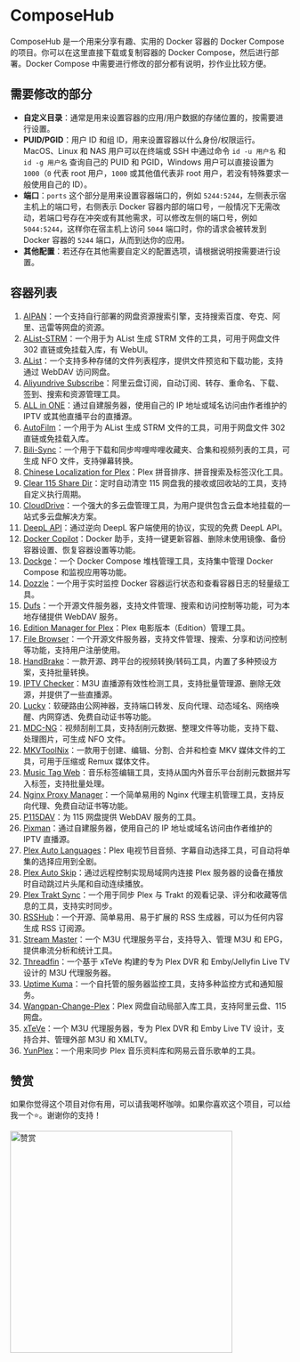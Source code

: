 # ComposeHub
ComposeHub 是一个用来分享有趣、实用的 Docker 容器的 Docker Compose 的项目。你可以在这里直接下载或复制容器的 Docker Compose，然后进行部署。Docker Compose 中需要进行修改的部分都有说明，抄作业比较方便。

## 需要修改的部分
- **自定义目录**：通常是用来设置容器的应用/用户数据的存储位置的，按需要进行设置。
- **PUID/PGID**：用户 ID 和组 ID，用来设置容器以什么身份/权限运行。MacOS、Linux 和 NAS 用户可以在终端或 SSH 中通过命令 `id -u 用户名` 和 `id -g 用户名` 查询自己的 PUID 和 PGID，Windows 用户可以直接设置为 `1000`（`0` 代表 root 用户，`1000` 或其他值代表非 root 用户，若没有特殊要求一般使用自己的 ID）。
- **端口**：`ports` 这个部分是用来设置容器端口的，例如 `5244:5244`，左侧表示宿主机上的端口号，右侧表示 Docker 容器内部的端口号，一般情况下无需改动，若端口号存在冲突或有其他需求，可以修改左侧的端口号，例如 `5044:5244`，这样你在宿主机上访问 `5044` 端口时，你的请求会被转发到 Docker 容器的 `5244` 端口，从而到达你的应用。
- **其他配置**：若还存在其他需要自定义的配置选项，请根据说明按需要进行设置。

## 容器列表
1. [AIPAN](https://github.com/unilei/aipan-netdisk-search)：一个支持自行部署的网盘资源搜索引擎，支持搜索百度、夸克、阿里、迅雷等网盘的资源。
2. [AList-STRM](https://github.com/tefuirZ/alist-strm)：一个用于为 AList 生成 STRM 文件的工具，可用于网盘文件 302 直链或免挂载入库，有 WebUI。
3. [AList](https://alist.nn.ci/zh/)：一个支持多种存储的文件列表程序，提供文件预览和下载功能，支持通过 WebDAV 访问网盘。
4. [Aliyundrive Subscribe](https://github.com/adminpass/aliyundrive-subscribe)：阿里云盘订阅，自动订阅、转存、重命名、下载、签到、搜索和资源管理工具。
5. [ALL in ONE](https://hub.docker.com/r/youshandefeiyang/allinone)：通过自建服务器，使用自己的 IP 地址或域名访问由作者维护的 IPTV 或其他直播平台的直播源。
6. [AutoFilm](https://github.com/Akimio521/AutoFilm)：一个用于为 AList 生成 STRM 文件的工具，可用于网盘文件 302 直链或免挂载入库。
7. [Bili-Sync](https://bili-sync.allwens.work/)：一个用于下载和同步哔哩哔哩收藏夹、合集和视频列表的工具，可生成 NFO 文件，支持弹幕转换。
8. [Chinese Localization for Plex](https://github.com/x1ao4/chinese-localization-for-plex)：Plex 拼音排序、拼音搜索及标签汉化工具。
9. [Clear 115 Share Dir](https://github.com/x1ao4/ComposeHub/blob/main/clear-115-share-dir/compose.yaml)：定时自动清空 115 网盘我的接收或回收站的工具，支持自定义执行周期。
10. [CloudDrive](https://www.clouddrive2.com/index.html)：一个强大的多云盘管理工具，为用户提供包含云盘本地挂载的一站式多云盘解决方案。
11. [DeepL API](https://hub.docker.com/r/zu1k/deepl)：通过逆向 DeepL 客户端使用的协议，实现的免费 DeepL API。
12. [Docker Copilot](https://github.com/onlyLTY/dockerCopilot)：Docker 助手，支持一键更新容器、删除未使用镜像、备份容器设置、恢复容器设置等功能。
13. [Dockge](https://github.com/louislam/dockge)：一个 Docker Compose 堆栈管理工具，支持集中管理 Docker Compose 和监视应用等功能。
14. [Dozzle](https://dozzle.dev/)：一个用于实时监控 Docker 容器运行状态和查看容器日志的轻量级工具。
15. [Dufs](https://github.com/sigoden/dufs)：一个开源文件服务器，支持文件管理、搜索和访问控制等功能，可为本地存储提供 WebDAV 服务。
16. [Edition Manager for Plex](https://github.com/x1ao4/edition-manager-for-plex)：Plex 电影版本（Edition）管理工具。
17. [File Browser](https://github.com/filebrowser/filebrowser)：一个开源文件服务器，支持文件管理、搜索、分享和访问控制等功能，支持用户注册使用。
18. [HandBrake](https://github.com/jlesage/docker-handbrake)：一款开源、跨平台的视频转换/转码工具，内置了多种预设方案，支持批量转换。
19. [IPTV Checker](https://github.com/zhimin-dev/iptv-checker)：M3U 直播源有效性检测工具，支持批量管理源、删除无效源，并提供了一些直播源。
20. [Lucky](https://lucky666.cn/)：软硬路由公网神器，支持端口转发、反向代理、动态域名、网络唤醒、内网穿透、免费自动证书等功能。
21. [MDC-NG](https://github.com/mdc-ng/mdc-ng)：视频刮削工具，支持刮削元数据、整理文件等功能，支持下载、处理图片，可生成 NFO 文件。
22. [MKVToolNix](https://github.com/jlesage/docker-mkvtoolnix)：一款用于创建、编辑、分割、合并和检查 MKV 媒体文件的工具，可用于压缩或 Remux 媒体文件。
23. [Music Tag Web](https://github.com/xhongc/music-tag-web)：音乐标签编辑工具，支持从国内外音乐平台刮削元数据并写入标签，支持批量处理。
24. [Nginx Proxy Manager](https://nginxproxymanager.com/)：一个简单易用的 Nginx 代理主机管理工具，支持反向代理、免费自动证书等功能。
25. [P115DAV](https://hub.docker.com/r/cgkings/p115dav)：为 115 网盘提供 WebDAV 服务的工具。
26. [Pixman](https://hub.docker.com/r/pixman/pixman)：通过自建服务器，使用自己的 IP 地址或域名访问由作者维护的 IPTV 直播源。
27. [Plex Auto Languages](https://github.com/RemiRigal/Plex-Auto-Languages)：Plex 电视节目音频、字幕自动选择工具，可自动将单集的选择应用到全剧。
28. [Plex Auto Skip](https://github.com/mdhiggins/PlexAutoSkip)：通过远程控制实现局域网内连接 Plex 服务器的设备在播放时自动跳过片头尾和自动连续播放。
29. [Plex Trakt Sync](https://github.com/Taxel/PlexTraktSync)：一个用于同步 Plex 与 Trakt 的观看记录、评分和收藏等信息的工具，支持实时同步。
30. [RSSHub](https://docs.rsshub.app/)：一个开源、简单易用、易于扩展的 RSS 生成器，可以为任何内容生成 RSS 订阅源。
31. [Stream Master](https://github.com/SenexCrenshaw/StreamMaster)：一个 M3U 代理服务平台，支持导入、管理 M3U 和 EPG，提供串流分析和统计工具。
32. [Threadfin](https://github.com/Threadfin/Threadfin)：一个基于 xTeVe 构建的专为 Plex DVR 和 Emby/Jellyfin Live TV 设计的 M3U 代理服务器。
33. [Uptime Kuma](https://github.com/louislam/uptime-kuma)：一个自托管的服务器监控工具，支持多种监控方式和通知服务。
34. [Wangpan-Change-Plex](https://github.com/x1ao4/ComposeHub/blob/main/wangpan-change-plex/compose.yaml)：Plex 网盘自动局部入库工具，支持阿里云盘、115 网盘。
35. [xTeVe](https://github.com/xteve-project/xTeVe)：一个 M3U 代理服务器，专为 Plex DVR 和 Emby Live TV 设计，支持合并、管理外部 M3U 和 XMLTV。
36. [YunPlex](https://github.com/awillheartwu/yunplex)：一个用来同步 Plex 音乐资料库和网易云音乐歌单的工具。

## 赞赏
如果你觉得这个项目对你有用，可以请我喝杯咖啡。如果你喜欢这个项目，可以给我一个⭐️。谢谢你的支持！

<img width="399" alt="赞赏" src="https://github.com/x1ao4/ComposeHub/assets/112841659/9f1b8962-a4e0-498e-8e8a-661cdbc8d2b3">
